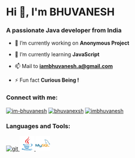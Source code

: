 <h1 align="left">Hi 👋, I'm BHUVANESH </h1>
<h3 align="left">A passionate Java developer from India</h3>

- 🔭 I’m currently working on **Anonymous Project**

- 🌱 I’m currently learning **JavaScript**

- 📫 Mail to **iambhuvanesh.a@gmail.com**

- ⚡ Fun fact **Curious Being !**

<h3 align="left">Connect with me:</h3>
<p align="left">
<a href="https://linkedin.com/in/im-bhuvanesh" target="blank"><img align="center" src="https://raw.githubusercontent.com/rahuldkjain/github-profile-readme-generator/master/src/images/icons/Social/linked-in-alt.svg" alt="im-bhuvanesh" height="30" width="40" /></a>
<a href="https://instagram.com/bhuvanexsh" target="blank"><img align="center" src="https://raw.githubusercontent.com/rahuldkjain/github-profile-readme-generator/master/src/images/icons/Social/instagram.svg" alt="bhuvanexsh" height="30" width="40" /></a>
<a href="https://www.leetcode.com/imbhuvanesh" target="blank"><img align="center" src="https://raw.githubusercontent.com/rahuldkjain/github-profile-readme-generator/master/src/images/icons/Social/leet-code.svg" alt="imbhuvanesh" height="30" width="40" /></a>
</p>

<h3 align="left">Languages and Tools:</h3>
<p align="left"> <a href="https://git-scm.com/" target="_blank" rel="noreferrer"> <img src="https://www.vectorlogo.zone/logos/git-scm/git-scm-icon.svg" alt="git" width="40" height="40"/> </a> <a href="https://www.java.com" target="_blank" rel="noreferrer"> <img src="https://raw.githubusercontent.com/devicons/devicon/master/icons/java/java-original.svg" alt="java" width="40" height="40"/> </a> <a href="https://www.mysql.com/" target="_blank" rel="noreferrer"> <img src="https://raw.githubusercontent.com/devicons/devicon/master/icons/mysql/mysql-original-wordmark.svg" alt="mysql" width="40" height="40"/> </a> </p>
